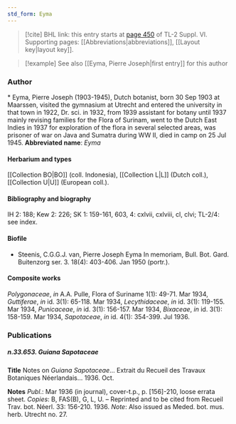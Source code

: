 ```yaml
---
std_form: Eyma
---
```


> [!cite] BHL link: this entry starts at [page 450](https://www.biodiversitylibrary.org/page/33260438) of TL-2 Suppl. VI.
> Supporting pages: [[Abbreviations|abbreviations]], [[Layout key|layout key]].

> [!example] See also [[Eyma, Pierre Joseph|first entry]] for this author

### Author

\* Eyma, Pierre Joseph (1903-1945), Dutch botanist, born 30 Sep 1903 at Maarssen, visited the gymnasium at Utrecht and entered the university in that town in 1922, Dr. sci. in 1932, from 1939 assistant for botany until 1937 mainly revising families for the Flora of Surinam, went to the Dutch East Indies in 1937 for exploration of the flora in several selected areas, was prisoner of war on Java and Sumatra during WW II, died in camp on 25 Jul 1945. 
**Abbreviated name**: *Eyma*

#### Herbarium and types

[[Collection BO|BO]] (coll. Indonesia), [[Collection L|L]] (Dutch coll.), [[Collection U|U]] (European coll.).

#### Bibliography and biography

IH 2: 188; Kew 2: 226; SK 1: 159-161, 603, 4: cxlvii, cxlviii, cl, clvi; TL-2/4: see index.

#### Biofile

- Steenis, C.G.G.J. van, Pierre Joseph Eyma In memoriam, Bull. Bot. Gard. Buitenzorg ser. 3. 18(4): 403-406. Jan 1950 (portr.).

#### Composite works

*Polygonaceae*, *in* A.A. Pulle, Flora of Suriname 1(1): 49-71. Mar 1934, *Guttiferae*, *in* id. 3(1): 65-118. Mar 1934, *Lecythidaceae*, *in* id. 3(1): 119-155. Mar 1934, *Punicaceae*, *in* id. 3(1): 156-157. Mar 1934, *Bixaceae*, *in* id. 3(1): 158-159. Mar 1934, *Sapotaceae*, *in* id. 4(1): 354-399. Jul 1936.

### Publications

##### n.33.653. Guiana Sapotaceae

**Title**
Notes on *Guiana Sapotaceae*... Extrait du Recueil des Travaux Botaniques Néerlandais... 1936. Oct.

**Notes**
*Publ*.: Mar 1936 (in journal), cover-t.p., p. \[156\]-210, loose errata sheet. *Copies*: B, FAS(B), G, L, U. – Reprinted and to be cited from Recueil Trav. bot. Néerl. 33: 156-210. 1936.
*Note*: Also issued as Meded. bot. mus. herb. Utrecht no. 27.


